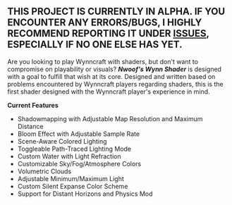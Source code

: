 ## THIS PROJECT IS CURRENTLY IN ALPHA. IF YOU ENCOUNTER ANY ERRORS/BUGS, I HIGHLY RECOMMEND REPORTING IT UNDER [ISSUES](https://github.com/nwoof2012/Nwoofs-Wynn-Shader/issues), ESPECIALLY IF NO ONE ELSE HAS YET.
Are you looking to play Wynncraft with shaders, but don't want to compromise on playability or visuals? _**Nwoof's Wynn Shader**_ is designed with a goal to fulfill that wish at its core. Designed and written based on problems encountered by Wynncraft players regarding shaders, this is the first shader designed with the Wynncraft player's experience in mind.

**Current Features**
- Shadowmapping with Adjustable Map Resolution and Maximum Distance
- Bloom Effect with Adjustable Sample Rate
- Scene-Aware Colored Lighting
- Toggleable Path-Traced Lighting Mode
- Custom Water with Light Refraction
- Customizable Sky/Fog/Atmosphere Colors
- Volumetric Clouds
- Adjustable Minimum/Maximum Light
- Custom Silent Expanse Color Scheme
- Support for Distant Horizons and Physics Mod